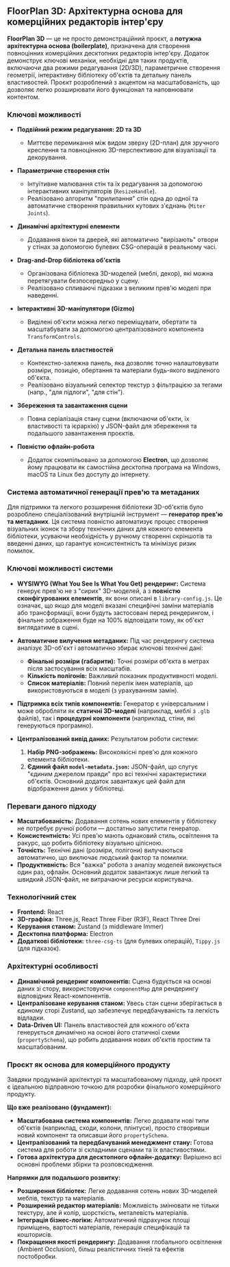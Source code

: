 ## FloorPlan 3D: Архітектурна основа для комерційних редакторів інтер'єру

**FloorPlan 3D** — це не просто демонстраційний проєкт, а **потужна архітектурна основа (boilerplate)**, призначена для створення повноцінних комерційних десктопних редакторів інтер'єру. Додаток демонструє ключові механіки, необхідні для таких продуктів, включаючи два режими редагування (2D/3D), параметричне створення геометрії, інтерактивну бібліотеку об'єктів та детальну панель властивостей. Проєкт розроблений з акцентом на масштабованість, що дозволяє легко розширювати його функціонал та наповнювати контентом.




### Ключові можливості

*   **Подвійний режим редагування: 2D та 3D**
    *   Миттєве перемикання між видом зверху (2D-план) для зручного креслення та повноцінною 3D-перспективою для візуалізації та декорування.

*   **Параметричне створення стін**
    *   Інтуїтивне малювання стін та їх редагування за допомогою інтерактивних маніпуляторів (`ResizeHandle`).
    *   Реалізовано алгоритм "прилипання" стін одна до одної та автоматичне створення правильних кутових з'єднань (`Miter Joints`).

*   **Динамічні архітектурні елементи**
    *   Додавання вікон та дверей, які автоматично "вирізають" отвори у стінах за допомогою булевих CSG-операцій в реальному часі.

*   **Drag-and-Drop бібліотека об'єктів**
    *   Організована бібліотека 3D-моделей (меблі, декор), які можна перетягувати безпосередньо у сцену.
    *   Реалізовано спливаючі підказки з великим прев'ю моделі при наведенні.

*   **Інтерактивні 3D-маніпулятори (Gizmo)**
    *   Виділені об'єкти можна легко переміщувати, обертати та масштабувати за допомогою централізованого компонента `TransformControls`.

*   **Детальна панель властивостей**
    *   Контекстно-залежна панель, яка дозволяє точно налаштовувати розміри, позицію, обертання та матеріали будь-якого виділеного об'єкта.
    *   Реалізовано візуальний селектор текстур з фільтрацією за тегами (напр., "для підлоги", "для стін").

*   **Збереження та завантаження сцени**
    *   Повна серіалізація стану сцени (включаючи об'єкти, їх властивості та ієрархію) у JSON-файл для збереження та подальшого завантаження проєктів.

*   **Повністю офлайн-робота**
    *   Додаток скомпільовано за допомогою **Electron**, що дозволяє йому працювати як самостійна десктопна програма на Windows, macOS та Linux без доступу до інтернету.


### Система автоматичної генерації прев'ю та метаданих

Для підтримки та легкого розширення бібліотеки 3D-об'єктів було розроблено спеціалізований внутрішній інструмент — **генератор прев'ю та метаданих**. Ця система повністю автоматизує процес створення візуальних іконок та збору технічних даних для кожного елемента бібліотеки, усуваючи необхідність у ручному створенні скріншотів та введенні даних, що гарантує консистентність та мінімізує ризик помилок.

### Ключові можливості системи

*   **WYSIWYG (What You See Is What You Get) рендеринг:** Система генерує прев'ю не з "сирих" 3D-моделей, а з **повністю сконфігурованих елементів**, як вони описані в `library-config.js`. Це означає, що якщо для моделі вказані специфічні заміни матеріалів або трансформації, вони будуть застосовані перед рендерингом, і фінальне зображення буде на 100% відповідати тому, як об'єкт виглядатиме в сцені.

*   **Автоматичне вилучення метаданих:** Під час рендерингу система аналізує 3D-об'єкт і автоматично збирає ключові технічні дані:
    *   **Фінальні розміри (габарити):** Точні розміри об'єкта в метрах після застосування всіх масштабів.
    *   **Кількість полігонів:** Важливий показник продуктивності моделі.
    *   **Список матеріалів:** Повний перелік імен матеріалів, що використовуються в моделі (з урахуванням замін).

*   **Підтримка всіх типів компонентів:** Генератор є універсальним і може обробляти як **статичні 3D-моделі** (наприклад, меблі з `.glb` файлів), так і **процедурні компоненти** (наприклад, стіни, які генеруються програмно).

*   **Централізований вивід даних:** Результатом роботи системи:
    1.  **Набір PNG-зображень:** Високоякісні прев'ю для кожного елемента бібліотеки.
    2.  **Єдиний файл `model-metadata.json`:** JSON-файл, що слугує "єдиним джерелом правди" про всі технічні характеристики об'єктів. Основний додаток завантажує цей файл для відображення даних у бібліотеці.


### Переваги даного підходу

*   **Масштабованість:** Додавання сотень нових елементів у бібліотеку не потребує ручної роботи — достатньо запустити генератор.
*   **Консистентність:** Усі прев'ю мають однаковий стиль, освітлення та ракурс, що робить бібліотеку візуально цілісною.
*   **Точність:** Технічні дані (розміри, полігони) вилучаються автоматично, що виключає людський фактор та помилки.
*   **Продуктивність:** Вся "важка" робота з аналізу моделей виконується один раз, офлайн. Основний додаток завантажує лише легкий та швидкий JSON-файл, не витрачаючи ресурси користувача.



### Технологічний стек

*   **Frontend:** React
*   **3D-графіка:** Three.js, React Three Fiber (R3F), React Three Drei
*   **Керування станом:** Zustand (з middleware Immer)
*   **Десктопна платформа:** Electron
*   **Додаткові бібліотеки:** `three-csg-ts` (для булевих операцій), `Tippy.js` (для підказок).


### Архітектурні особливості

*   **Динамічний рендеринг компонентів:** Сцена будується на основі даних зі стору, використовуючи `componentMap` для рендерингу відповідних React-компонентів.
*   **Централізоване керування станом:** Увесь стан сцени зберігається в єдиному сторі Zustand, що забезпечує передбачуваність та легкість відладки.
*   **Data-Driven UI:** Панель властивостей для кожного об'єкта генерується динамічно на основі його статичної схеми (`propertySchema`), що робить додавання нових об'єктів простим та масштабованим.



### Проєкт як основа для комерційного продукту

Завдяки продуманій архітектурі та масштабованому підходу, цей проєкт є ідеальною відправною точкою для розробки фінального комерційного продукту.

**Що вже реалізовано (фундамент):**
*   **Масштабована система компонентів:** Легко додавати нові типи об'єктів (наприклад, сходи, колони, плінтуси), просто створивши новий компонент та описавши його `propertySchema`.
*   **Централізований та передбачуваний менеджмент стану:** Готова система для роботи зі складними сценами та їх властивостями.
*   **Готова архітектура для десктопного офлайн-додатку:** Вирішено всі основні проблеми збірки та розповсюдження.

**Напрямки для подальшого розвитку:**
*   **Розширення бібліотек:** Легке додавання сотень нових 3D-моделей меблів, текстур та матеріалів.
*   **Розширений редактор матеріалів:** Можливість змінювати не тільки текстуру, але й колір, шорсткість, металевість матеріалів.
*   **Інтеграція бізнес-логіки:** Автоматичний підрахунок площі приміщень, вартості матеріалів, генерація специфікацій та кошторисів.
*   **Покращення якості рендерингу:** Додавання глобального освітлення (Ambient Occlusion), більш реалістичних тіней та ефектів постобробки.
